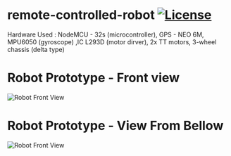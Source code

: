 # remote-controlled-robot [![License](https://img.shields.io/badge/License-Apache%202.0-blue.svg)](https://opensource.org/licenses/Apache-2.0)
Hardware Used : NodeMCU - 32s (microcontroller), GPS - NEO 6M, MPU6050 (gyroscope) ,IC L293D (motor dirver), 2x TT motors, 3-wheel chassis (delta type)

# Robot Prototype - Front view

![Robot Front View](https://i.ibb.co/Nrm81fX/rc-robot-persie-2-34.png)

# Robot Prototype - View From Bellow

![Robot Front View](https://i.ibb.co/vjTj6g7/rc-robot-persie2-34.png)
